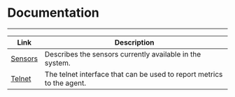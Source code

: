 ﻿# Documentation
***
Link | Description
---- | ------------
[Sensors](Sensors.md)| Describes the sensors currently available in the system.
[Telnet](Telnet.md)| The telnet interface that can be used to report metrics to the agent.
